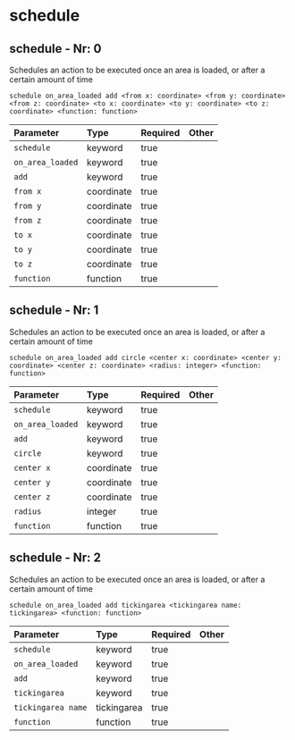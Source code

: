 # schedule

## schedule - Nr: 0

Schedules an action to be executed once an area is loaded, or after a certain amount of time

```mcfunction
schedule on_area_loaded add <from x: coordinate> <from y: coordinate> <from z: coordinate> <to x: coordinate> <to y: coordinate> <to z: coordinate> <function: function>
```

|Parameter|Type|Required|Other|
|:---|:---|:---|:---|
|`schedule`|keyword|true||
|`on_area_loaded`|keyword|true||
|`add`|keyword|true||
|`from x`|coordinate|true||
|`from y`|coordinate|true||
|`from z`|coordinate|true||
|`to x`|coordinate|true||
|`to y`|coordinate|true||
|`to z`|coordinate|true||
|`function`|function|true||



## schedule - Nr: 1

Schedules an action to be executed once an area is loaded, or after a certain amount of time

```mcfunction
schedule on_area_loaded add circle <center x: coordinate> <center y: coordinate> <center z: coordinate> <radius: integer> <function: function>
```

|Parameter|Type|Required|Other|
|:---|:---|:---|:---|
|`schedule`|keyword|true||
|`on_area_loaded`|keyword|true||
|`add`|keyword|true||
|`circle`|keyword|true||
|`center x`|coordinate|true||
|`center y`|coordinate|true||
|`center z`|coordinate|true||
|`radius`|integer|true||
|`function`|function|true||



## schedule - Nr: 2

Schedules an action to be executed once an area is loaded, or after a certain amount of time

```mcfunction
schedule on_area_loaded add tickingarea <tickingarea name: tickingarea> <function: function>
```

|Parameter|Type|Required|Other|
|:---|:---|:---|:---|
|`schedule`|keyword|true||
|`on_area_loaded`|keyword|true||
|`add`|keyword|true||
|`tickingarea`|keyword|true||
|`tickingarea name`|tickingarea|true||
|`function`|function|true||

